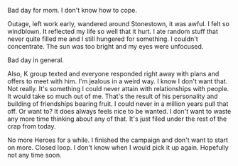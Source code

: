 Bad day for mom. I don't know how to cope.

Outage, left work early, wandered around Stonestown, it was awful. I felt so windblown. It reflected my life so well that it hurt. I ate random stuff that never quite filled me and I still hungered for something. I couldn't concentrate. The sun was too bright and my eyes were unfocused.

Bad day in general.

Also, K group texted and everyone responded right away with plans and offers to meet with him. I'm jealous in a weird way. I know I don't want that. Not really. It's something I could never attain with relationships with people. It would take so much out of me. That's the result of his personality and building of friendships bearing fruit. I could never in a million years pull that off. Or want to? It does always feels nice to be wanted. I don't want to waste any more time thinking about any of that. It's just filed under the rest of the crap from today.

No more Heroes for a while. I finished the campaign and don't want to start on more. Closed loop. I don't know when I would pick it up again. Hopefully not any time soon.
